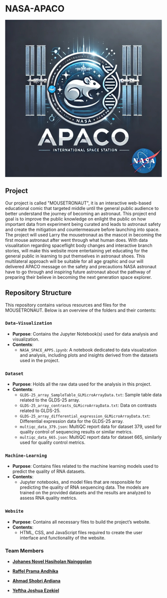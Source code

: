 # NASA-APACO

<div align="center">
  <img src="https://github.com/ArkZ10/NASA-APACO/blob/main/Logo.jpg" alt="team members" width="800"/>
</div>


## Project
Our project is called "MOUSETRONAUT", it is an interactive web-based educational comic that targeted middle until the general public audience to better understand the journey of becoming an astronaut. This project end goal is to improve the public knowledge on enlight the public on how important data from experiment being curated and leads to astronaut safety and create the mitigation and countermeasure before launching into space. The project will used Larry the mousetronaut as the mascot in becoming the first mouse astronaut after went through what human does. With data visualitation regarding spaceflight body changes and interactive branch stories, will make this website more entertaining yet educating for the general public in learning to put themselves in astronaut shoes. This multilateral approach will be suitable for all age graphic and our will delivered APACO message on the safety and precautions NASA astronaut have to go through and inspiring future astronaut about the pathway of preparing their believe in becoming the next generation space explorer.


## Repository Structure

This repository contains various resources and files for the MOUSETRONAUT. Below is an overview of the folders and their contents:

### `Data-Visualization`
- **Purpose**: Contains the Jupyter Notebook(s) used for data analysis and visualization.
- **Contents**: 
  - `NASA_SPACE_APPS.ipynb`: A notebook dedicated to data visualization and analysis, including plots and insights derived from the datasets used in the project.

### `Dataset`
- **Purpose**: Holds all the raw data used for the analysis in this project.
- **Contents**: 
  - `GLDS-25_array_SampleTable_GLMicroArrayData.txt`: Sample table data related to the GLDS-25 array.
  - `GLDS-25_array_contrasts_GLMicroArrayData.txt`: Data on contrasts related to GLDS-25.
  - `GLDS-25_array_differential_expression_GLMicroArrayData.txt`: Differential expression data for the GLDS-25 array.
  - `multiqc_data_379.json`: MultiQC report data for dataset 379, used for quality control of sequencing results or similar metrics.
  - `multiqc_data_665.json`: MultiQC report data for dataset 665, similarly used for quality control metrics.
 
### `Machine-Learning`
- **Purpose**: Contains files related to the machine learning models used to predict the quality of RNA datasets.
- **Contents**: 
  - Jupyter notebooks, and model files that are responsible for predicting the quality of RNA sequencing data. The models are trained on the provided datasets and the results are analyzed to assess RNA quality metrics.

### `Website`
- **Purpose**: Contains all necessary files to build the project’s website.
- **Contents**: 
  - HTML, CSS, and JavaScript files required to create the user interface and functionality of the website.

### Team Members
- **[Johanes Novel Hasiholan Nainggolan](https://www.linkedin.com/in/johanesnovel/)**  

- **[Raffel Prama Andhika](https://www.linkedin.com/in/raffel-prama-andhika-24206a149/)**  

- **[Ahmad Shobri Ardiana](https://www.linkedin.com/in/ahmadshobri/)**

- **[Yeftha Joshua Ezekiel](https://www.linkedin.com/in/yefthajoshua/)**  

